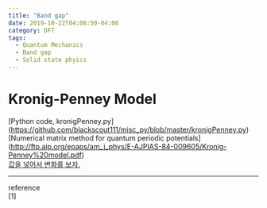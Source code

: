 ```yaml
---
title: "Band gap"
date: 2019-10-22T04:08:50-04:00
category: DFT
tags:
  - Quantum Mechanics
  - Band gap
  - Solid state phyics
---
```


# Kronig-Penney Model
[Python code, kronigPenney.py] (https://github.com/blackscout111/misc_py/blob/master/kronigPenney.py)  
[Numerical matrix method for quantum periodic potentials] (http://ftp.aip.org/epaps/am_j_phys/E-AJPIAS-84-009605/Kronig-Penney%20model.pdf)   
[값을 넣어서 변화를 보자.](https://lampx.tugraz.at/~hadley/ss1/KronigPenney/KronigPenney.php)  

---
reference  
[1]
